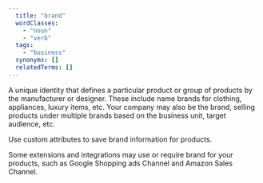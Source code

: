 ```yaml
---
  title: "brand"
  wordClasses:
    - "noun"
    - "verb"
  tags:
    - "business"
  synonyms: []
  relatedTerms: [] 
---
```

A unique identity that defines a particular product or group of products by the manufacturer or designer. These include name brands for clothing, appliances, luxury items, etc. Your company may also be the brand, selling products under multiple brands based on the business unit, target audience, etc.

Use custom attributes to save brand information for products.

Some extensions and integrations may use or require brand for your products, such as Google Shopping ads Channel and Amazon Sales Channel.
